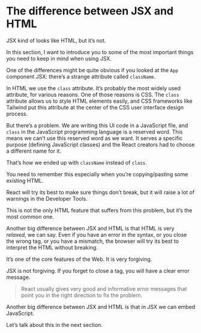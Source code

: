 # The difference between JSX and HTML

JSX kind of looks like HTML, but it’s not.

In this section, I want to introduce you to some of the most important things you need to keep in mind when using JSX.

One of the differences might be quite obvious if you looked at the `App` component JSX: there’s a strange attribute called `className`.

In HTML we use the `class` attribute. It’s probably the most widely used attribute, for various reasons. One of those reasons is CSS. The `class` attribute allows us to style HTML elements easily, and CSS frameworks like Tailwind put this attribute at the center of the CSS user interface design process.

But there’s a problem. We are writing this UI code in a JavaScript file, and `class` in the JavaScript programming language is a reserved word. This means we can’t use this reserved word as we want. It serves a specific purpose (defining JavaScript classes) and the React creators had to choose a different name for it.

That’s how we ended up with `className` instead of `class`.

You need to remember this especially when you’re copying/pasting some existing HTML.

React will try its best to make sure things don’t break, but it will raise a lot of warnings in the Developer Tools.

This is not the only HTML feature that suffers from this problem, but it’s the most common one.

Another big difference between JSX and HTML is that HTML is very _relaxed_, we can say. Even if you have an error in the syntax, or you close the wrong tag, or you have a mismatch, the browser will try its best to interpret the HTML without breaking.

It’s one of the core features of the Web. It is very forgiving.

JSX is not forgiving. If you forget to close a tag, you will have a clear error message.

> React usually gives very good and informative error messages that point you in the right direction to fix the problem.

Another big difference between JSX and HTML is that in JSX we can embed JavaScript.

Let’s talk about this in the next section.
